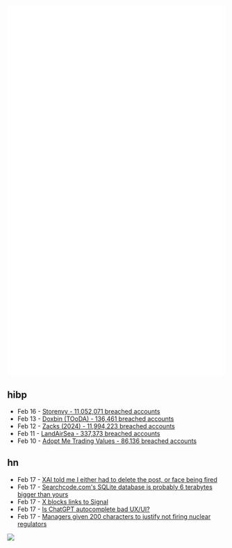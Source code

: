 ![Metrics](https://raw.githubusercontent.com/phixion/phixion/master/metrics.svg)

## hibp

<!--
for https://github.com/phixion/phixion/blob/main/.github/workflows/feeds.yml
-->
<!--START_SECTION:haveibeenpwnd-->
- Feb 16 - [Storenvy - 11,052,071 breached accounts](https://haveibeenpwned.com/PwnedWebsites#Storenvy)
- Feb 13 - [Doxbin (TOoDA) - 136,461 breached accounts](https://haveibeenpwned.com/PwnedWebsites#DoxbinTOoDA)
- Feb 12 - [Zacks (2024) - 11,994,223 breached accounts](https://haveibeenpwned.com/PwnedWebsites#Zacks2024)
- Feb 11 - [LandAirSea - 337,373 breached accounts](https://haveibeenpwned.com/PwnedWebsites#LandAirSea)
- Feb 10 - [Adopt Me Trading Values - 86,136 breached accounts](https://haveibeenpwned.com/PwnedWebsites#AdoptMeTradingValues)
<!--END_SECTION:haveibeenpwnd-->

## hn

<!--
for https://github.com/phixion/phixion/blob/main/.github/workflows/feeds.yml
-->
<!--START_SECTION:hn-->
- Feb 17 - [XAI told me I either had to delete the post, or face being fired](https://twitter.com/BenjaminDEKR/status/1889526713735905502)
- Feb 17 - [Searchcode.com's SQLite database is probably 6 terabytes bigger than yours](https://boyter.org/posts/searchcode-bigger-sqlite-than-you/)
- Feb 17 - [X blocks links to Signal](https://www.disruptionist.com/p/elon-musks-x-blocks-links-to-signal)
- Feb 17 - [Is ChatGPT autocomplete bad UX/UI?](https://honzabe.com/blog/posts/chatgpt-autocomplete-bad-ux-ui/)
- Feb 17 - [Managers given 200 characters to justify not firing nuclear regulators](https://www.npr.org/2025/02/14/nx-s1-5298190/nuclear-agency-trump-firings-nnsa)
<!--END_SECTION:hn-->

<!--
for https://yhype.me
-->
![](https://hit.yhype.me/github/profile?user_id=13013670)
